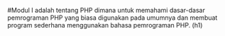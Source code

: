#Modul I adalah tentang PHP dimana untuk memahami dasar-dasar pemrograman PHP yang biasa digunakan pada umumnya dan membuat program sederhana menggunakan bahasa pemrograman PHP. (h1)  
